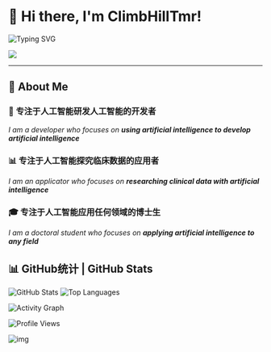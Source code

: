 # 👋 **Hi there, I'm ClimbHillTmr!**

![Typing SVG](https://readme-typing-svg.herokuapp.com/?font=JetBrains+Mono&weight=600&size=24&pause=1000&color=00D4FF&center=true&vCenter=true&width=600&lines=%F0%9F%A4%96+AI+Algorithm+Developer;%F0%9F%A7%A0+Learning+Researcher;%F0%9F%93%8A+Clinical+Data+Scientist;%F0%9F%8E%93+PhD+Student)

![](https://user-images.githubusercontent.com/74038190/212284100-561aa473-3905-4a80-b561-0d28506553ee.gif)

---

## 🚀 **About Me**

### 🔬 **专注于人工智能研发人工智能的开发者**

*I am a developer who focuses on **using artificial intelligence to develop artificial intelligence***

### 📊 **专注于人工智能探究临床数据的应用者**

*I am an applicator who focuses on **researching clinical data with artificial intelligence***

### 🎓 **专注于人工智能应用任何领域的博士生**

*I am a doctoral student who focuses on **applying artificial intelligence to any field***

## 📊 **GitHub统计 | GitHub Stats**

  ![GitHub Stats](https://github-readme-stats.vercel.app/api?username=ClimbHillTmr&show_icons=true&theme=tokyonight&hide_border=true&bg_color=0D1117&title_color=00D4FF&icon_color=00D4FF&text_color=FFFFFF)
  ![Top Languages](https://github-readme-stats.vercel.app/api/top-langs/?username=ClimbHillTmr&layout=compact&theme=tokyonight&hide_border=true&bg_color=0D1117&title_color=00D4FF&text_color=FFFFFF)

  ![Activity Graph](https://github-readme-activity-graph.vercel.app/graph?username=ClimbHillTmr&theme=tokyo-night&hide_border=true&bg_color=0D1117&color=00D4FF&line=00D4FF&point=FFFFFF)

![Profile Views](https://komarev.com/ghpvc/?username=ClimbHillTmr&color=00D4FF&style=for-the-badge&label=Profile+Views)

![img](https://user-images.githubusercontent.com/74038190/212284158-e840e285-664b-44d7-b79b-e264b5e54825.gif)
